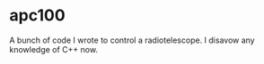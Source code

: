 apc100
======

A bunch of code I wrote to control a radiotelescope. I disavow any knowledge of C++ now.
